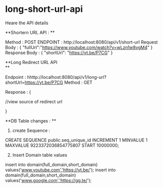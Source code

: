 # long-short-url-api

Heare the API details 

**Shortern URL API : 
**

Method : POST
ENDPOINT : http://localhost:8080/api/v1/short-url
Request Body : 
{
    "fullUrl":"https://www.youtube.com/watch?v=wLzn1w8vgM4"
}
Response Body : 
{
    "shortUrl": "https://yt.be/P7CG"
}

**Long Redirect URL API  
**

Endpoint : hhttp://localhost:8080/api/v1/long-url?shortUrl=https://yt.be/P7CG
Method : GET

Response : {

//view source of redirect url 

}

**DB Table changes : 
**
1) create Sequence : 

CREATE SEQUENCE public.seq_unique_id
  INCREMENT 1
  MINVALUE 1
  MAXVALUE 9223372036854775807
  START 10000000;
  
2) Insert Domain table values
  
insert into domain(full_domain,short_domain) values('www.youtube.com','https://yt.be/');
insert into domain(full_domain,short_domain) values('www.google.com','https://gg.te/');

